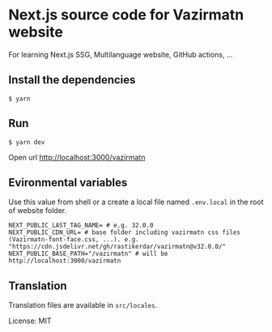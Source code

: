 # Next.js source code for Vazirmatn website

For learning Next.js SSG, Multilanguage website, GitHub actions, ...

## Install the dependencies

```shell
$ yarn 
```

## Run

```shell
$ yarn dev
```

Open url [http://localhost:3000/vazirmatn](http://localhost:3000/vazirmatn)

## Evironmental variables

Use this value from shell or a create a local file named `.env.local` in the root of website folder.

```shell
NEXT_PUBLIC_LAST_TAG_NAME= # e.g. 32.0.0
NEXT_PUBLIC_CDN_URL= # base folder including vazirmatn css files (Vazirmatn-font-face.css, ...). e.g. "https://cdn.jsdelivr.net/gh/rastikerdar/vazirmatn@v32.0.0/"
NEXT_PUBLIC_BASE_PATH="/vazirmatn" # will be http://localhost:3000/vazirmatn
```

## Translation
Translation files are available in `src/locales`.

License: MIT